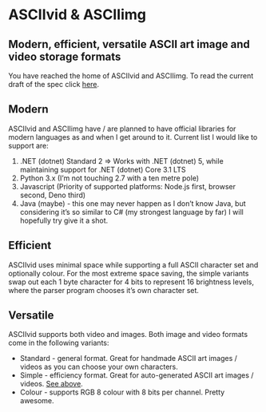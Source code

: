 # ASCIIvid & ASCIIimg

## Modern, efficient, versatile ASCII art image and video storage formats

You have reached the home of ASCIIvid and ASCIIimg. To read the current draft of the spec click [here](https://github.com/cainy-a/ASCIIvid/blob/master/spec.md).

## Modern

ASCIIvid and ASCIIimg have / are planned to have official libraries for modern languages as and when I get around to it. Current list I would like to support are:

1. .NET (dotnet) Standard 2 => Works with .NET (dotnet) 5, while maintaining support for .NET (dotnet) Core 3.1 LTS
2. Python 3.x (I’m not touching 2.7 with a ten metre pole)
3. Javascript (Priority of supported platforms: Node.js first, browser second, Deno third)
4. Java (maybe) - this one may never happen as I don’t know Java, but considering it’s so similar to C# (my strongest language by far) I will hopefully try give it a shot.

## Efficient

ASCIIvid uses minimal space while supporting a full ASCII character set and optionally colour. For the most extreme space saving, the simple variants swap out each 1 byte character for 4 bits to represent 16 brightness levels, where the parser program chooses it’s own character set.

## Versatile

ASCIIvid supports both video and images. Both image and video formats come in the following variants:

- Standard - general format. Great for handmade ASCII art images / videos as you can choose your own characters.
- Simple - efficiency format. Great for auto-generated ASCII art images / videos. [See above](#efficient).
- Colour - supports RGB 8 colour with 8 bits per channel. Pretty awesome.
